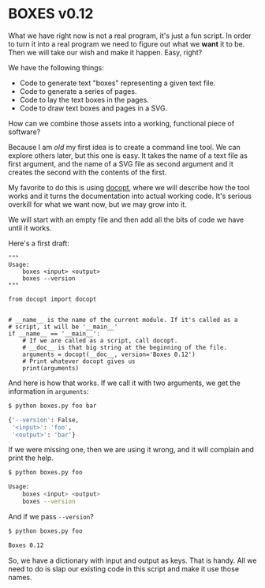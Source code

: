 # BOXES v0.12

What we have right now is not a real program, it's just a fun script. In order
to turn it into a real program we need to figure out what we **want** it to
be. Then we will take our wish and make it happen. Easy, right?

We have the following things:

* Code to generate text "boxes" representing a given text file.
* Code to generate a series of pages.
* Code to lay the text boxes in the pages.
* Code to draw text boxes and pages in a SVG.

How can we combine those assets into a working, functional piece of software?

Because I am *old* my first idea is to create a command line tool. We can
explore others later, but this one is easy. It takes the name of a text file
as first argument, and the name of a SVG file as second argument and it
creates the second with the contents of the first.

My favorite to do this is using [docopt](https://github.com/docopt/docopt),
where we will describe how the tool works and it turns the documentation into
actual working code. It's serious overkill for what we want now, but we may
grow into it.

We will start with an empty file and then add all the bits of code we have
until it works.

Here's a first draft:

```python-norun
"""
Usage:
    boxes <input> <output>
    boxes --version
"""

from docopt import docopt


# __name__ is the name of the current module. If it's called as a
# script, it will be '__main__'
if __name__ == '__main__':
    # If we are called as a script, call docopt.
    # __doc__ is that big string at the beginning of the file.
    arguments = docopt(__doc__, version='Boxes 0.12')
    # Print whatever docopt gives us
    print(arguments)
```

And here is how that works. If we call it with two arguments, we get the
information in `arguments`:

```sh
$ python boxes.py foo bar

{'--version': False,
 '<input>': 'foo',
 '<output>': 'bar'}
```

If we were missing one, then we are using it wrong, and it will complain and
print the help.

```sh
$ python boxes.py foo

Usage:
    boxes <input> <output>
    boxes --version
```

And if we pass `--version`?

```sh
$ python boxes.py foo

Boxes 0.12
```

So, we have a dictionary with input and output as keys. That is handy. All we
need to do is slap our existing code in this script and make it use those
names.